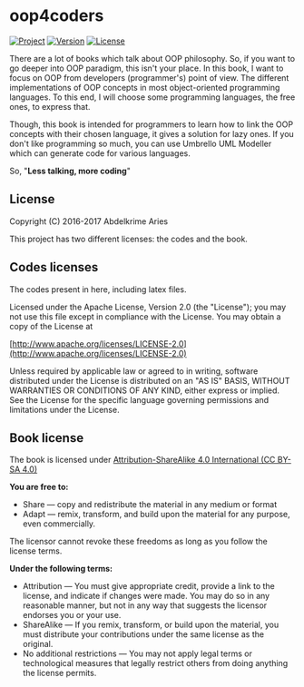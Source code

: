 # oop4coders

[![Project](https://img.shields.io/badge/Project-OOP4Coders_book-0014A8.svg?style=plastic)](https://github.com/kariminf/oop4coders)
[![Version](https://img.shields.io/badge/Version-1.0.0-0014A8.svg?style=plastic)](https://github.com/kariminf/oop4coders/releases)
[![License](https://img.shields.io/badge/License-Apache_2-0014A8.svg?style=plastic)](http://www.apache.org/licenses/LICENSE-2.0)

There are a lot of books which talk about OOP philosophy.
So, if you want to go deeper into OOP paradigm, this isn't your place.
In this book, I want to focus on OOP from developers (programmer's) point of view.
The different implementations of OOP concepts in most object-oriented programming languages.
To this end, I will choose some programming languages, the free ones, to express that.

Though, this book is intended for programmers to learn how to link the OOP concepts with their chosen language, it gives a solution for lazy ones.
If you don't like programming so much, you can use Umbrello UML Modeller which can generate code for various languages.

So, "**Less talking, more coding**"



## License

Copyright (C) 2016-2017  Abdelkrime Aries

This project has two different licenses: the codes and the book.

## Codes licenses
The codes present in here, including latex files.

Licensed under the Apache License, Version 2.0 (the "License");
you may not use this file except in compliance with the License.
You may obtain a copy of the License at

[http://www.apache.org/licenses/LICENSE-2.0](http://www.apache.org/licenses/LICENSE-2.0)

Unless required by applicable law or agreed to in writing, software
distributed under the License is distributed on an "AS IS" BASIS,
WITHOUT WARRANTIES OR CONDITIONS OF ANY KIND, either express or implied.
See the License for the specific language governing permissions and
limitations under the License.

## Book license

The book is licensed under
[Attribution-ShareAlike 4.0 International (CC BY-SA 4.0)](https://creativecommons.org/licenses/by-sa/4.0/)

**You are free to:**
* Share — copy and redistribute the material in any medium or format
* Adapt — remix, transform, and build upon the material for any purpose, even commercially.

The licensor cannot revoke these freedoms as long as you follow the license terms.

**Under the following terms:**
* Attribution — You must give appropriate credit, provide a link to the license, and indicate if changes were made. You may do so in any reasonable manner, but not in any way that suggests the licensor endorses you or your use.
* ShareAlike — If you remix, transform, or build upon the material, you must distribute your contributions under the same license as the original.
* No additional restrictions — You may not apply legal terms or technological measures that legally restrict others from doing anything the license permits.
